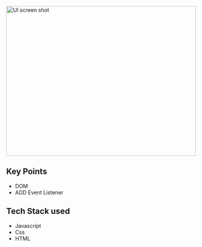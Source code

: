 <a href='https://prachi-ping-pong-game.netlify.app/'><img src='./ping-pong-game.png' alt='UI screen shot' height='400px' width='100%'/></a>

<h2>Key Points</h2>
<ul>
    <li>DOM</li>
    <li>ADD Event Listener</li>
</ul>

<h2> Tech Stack used </h2>
<ul>
  <li>Javascript</li>
  <li>Css</li>
  <li>HTML</li>
</ul>

